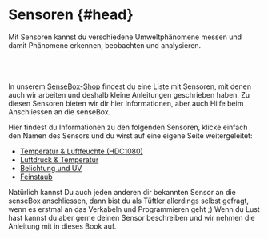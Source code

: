 # Sensoren {#head}
<div class="description">Mit Sensoren kannst du verschiedene Umweltphänomene messen und damit Phänomene erkennen, beobachten und analysieren.</div>

<div class="line">
    <br>
    <br>
    <br>
</div>

 

In unserem [SenseBox-Shop](https://sensebox.kaufen/) findest du eine Liste mit Sensoren, mit denen auch wir arbeiten und deshalb kleine Anleitungen geschrieben haben. Zu diesen Sensoren bieten wir dir hier Informationen, aber auch Hilfe beim Anschliessen an die senseBox. 

Hier findest du Informationen zu den folgenden Sensoren, klicke einfach den Namen des Sensors und du wirst auf eine eigene Seite weitergeleitet:

- [Temperatur & Luftfeuchte (HDC1080)](komponenten/sensoren/hdc1080.md)
- [Luftdruck & Temperatur](komponenten/sensoren/luftdruck-temperatur.md)
- [Belichtung und UV](komponenten/sensoren/belichtung-und-uv.md)
- [Feinstaub](komponenten/sensoren/feinstaub.md)

Natürlich kannst Du auch jeden anderen dir bekannten Sensor an die senseBox anschliessen, dann bist du als Tüftler allerdings selbst gefragt, wenn es erstmal an das Verkabeln und Programmieren geht ;) Wenn du Lust hast kannst du aber gerne deinen Sensor beschreiben und wir nehmen die Anleitung mit in dieses Book auf.

